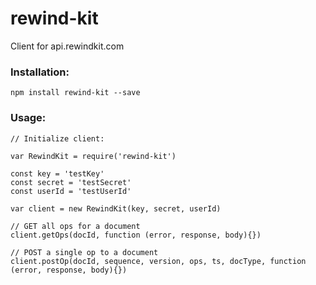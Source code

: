 # rewind-kit
Client for api.rewindkit.com

### Installation:
```
npm install rewind-kit --save
```

### Usage:

```
// Initialize client:

var RewindKit = require('rewind-kit')

const key = 'testKey'
const secret = 'testSecret'
const userId = 'testUserId'

var client = new RewindKit(key, secret, userId)

// GET all ops for a document
client.getOps(docId, function (error, response, body){})

// POST a single op to a document
client.postOp(docId, sequence, version, ops, ts, docType, function (error, response, body){})

```
